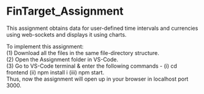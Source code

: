 # FinTarget_Assignment
This assignment obtains data for user-defined time intervals and currencies using web-sockets and displays it using charts.

To implement this assignment:<br>
(1) Download all the files in the same file-directory structure.<br>
(2) Open the Assignment folder in VS-Code.<br>
(3) Go to VS-Code terminal & enter the following commands - (i) cd frontend (ii) npm install i (iii) npm start.<br>
Thus, now the assignment will open up in your browser in localhost port 3000.
